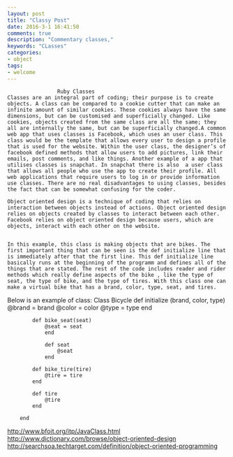 ```yaml
---
layout: post
title: "Classy Post"
date: 2016-3-1 16:41:50
comments: true
description: "Commentary classes,"
keywords: "CLasses"
categories:
- object
tags:
- welcome
---
```


					Ruby Classes
	Classes are an integral part of coding; their purpose is to create objects. A class can be compared to a cookie cutter that can make an infinite amount of similar cookies. These cookies always have the same dimensions, but can be customised and superficially changed. Like cookies, objects created from the same class are all the same; they all are internally the same, but can be superficially changed.A common web app that uses classes is Facebook, which uses an user class. This class would be the template that allows every user to design a profile that is used for the website. Within the user class, the designer’s of facebook defined methods that allow users to add pictures, link their emails, post comments, and like things. Another example of a app that utilises classes is snapchat. In snapchat there is also  a user class that allows all people who use the app to create their profile. All web applications that require users to log in or provide information use classes. There are no real disadvantages to using classes, besides the fact that can be somewhat confusing for the coder.

	Object oriented design is a technique of coding that relies on interaction between objects instead of actions. Object oriented design relies on objects created by classes to interact between each other. Facebook relies on object oriented design because users, which are objects, interact with each other on the website.


	In this example, this class is making objects that are bikes. The first important thing that can be seen is the def initialize line that is immediately after that the first line. This def initialize line basically runs at the beginning of the programm and defines all of the things that are stated. The rest of the code includes reader and rider methods which really define aspects of the bike , like the type of seat, the type of bike, and the type of tires. With this class one can make a virtual bike that has a brand, color, type, seat, and tires. 



Below is an example of class:
Class Bicycle 
			def initialize (brand, color, type)
			@brand = brand
			@color = color
			@type = type
			end 
			
			def bike_seat(seat)
				@seat = seat
				end

				def seat
					@seat
				end

			def bike_tire(tire)
				@tire = tire
			end

			def tire
				@tire 
			end
			
		end 

	

http://www.bfoit.org/itp/JavaClass.html
http://www.dictionary.com/browse/object-oriented-design
http://searchsoa.techtarget.com/definition/object-oriented-programming


